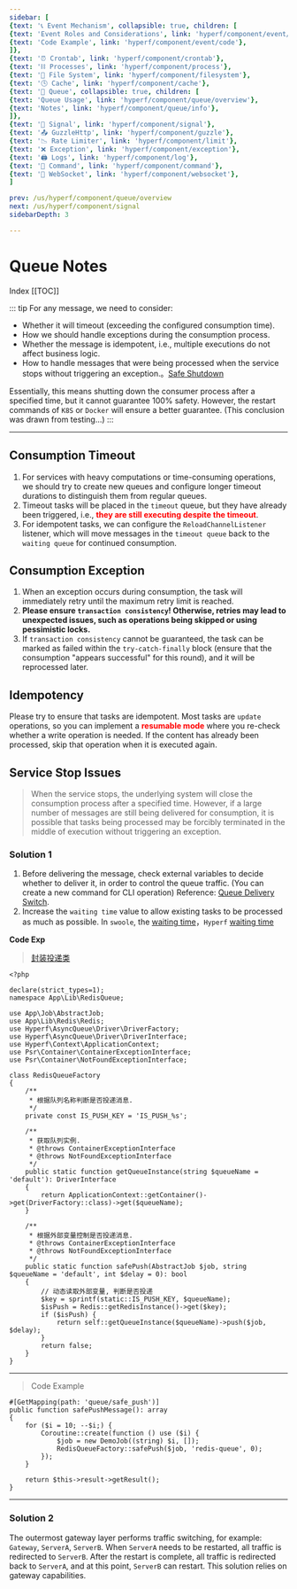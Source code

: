 ```yaml
---
sidebar: [
{text: '📞 Event Mechanism', collapsible: true, children: [
{text: 'Event Roles and Considerations', link: 'hyperf/component/event/event'},
{text: 'Code Example', link: 'hyperf/component/event/code'},
]},
{text: '⏰ Crontab', link: 'hyperf/component/crontab'},
{text: '⛓ Processes', link: 'hyperf/component/process'},
{text: '📝 File System', link: 'hyperf/component/filesystem'},
{text: '🕓 Cache', link: 'hyperf/component/cache'},
{text: '📩 Queue', collapsible: true, children: [
{text: 'Queue Usage', link: 'hyperf/component/queue/overview'},
{text: 'Notes', link: 'hyperf/component/queue/info'},
]},
{text: '🚦 Signal', link: 'hyperf/component/signal'},
{text: '📤 GuzzleHttp', link: 'hyperf/component/guzzle'},
{text: '📉 Rate Limiter', link: 'hyperf/component/limit'},
{text: '❌ Exception', link: 'hyperf/component/exception'},
{text: '🖨 Logs', link: 'hyperf/component/log'},
{text: '📡 Command', link: 'hyperf/component/command'},
{text: '🔁 WebSocket', link: 'hyperf/component/websocket'},
]

prev: /us/hyperf/component/queue/overview
next: /us/hyperf/component/signal
sidebarDepth: 3

---
```


# Queue Notes

Index
[[TOC]]

::: tip
For any message, we need to consider:
- Whether it will timeout (exceeding the configured consumption time).
- How we should handle exceptions during the consumption process.
- Whether the message is idempotent, i.e., multiple executions do not affect business logic.
- How to handle messages that were being processed when the service stops without triggering an exception.。[Safe Shutdown](https://hyperf.wiki/3.0/#/zh-cn/async-queue?id=%e5%ae%89%e5%85%a8%e5%85%b3%e9%97%ad)

Essentially, this means shutting down the consumer process after a specified time, but it cannot guarantee 100% safety. However, the restart commands of `K8S` or `Docker` will ensure a better guarantee. (This conclusion was drawn from testing...)
:::

---

## Consumption Timeout

1. For services with heavy computations or time-consuming operations, we should try to create new queues and configure longer timeout durations to distinguish them from regular queues.
2. Timeout tasks will be placed in the `timeout` queue, but they have already been triggered, i.e., <font color="red">**they are still executing despite the timeout**</font>.
3. For idempotent tasks, we can configure the `ReloadChannelListener` listener, which will move messages in the `timeout queue` back to the `waiting queue` for continued consumption.

## Consumption Exception

1. When an exception occurs during consumption, the task will immediately retry until the maximum retry limit is reached.
2. **Please ensure `transaction consistency`! Otherwise, retries may lead to unexpected issues, such as operations being skipped or using pessimistic locks.**
3. If `transaction consistency` cannot be guaranteed, the task can be marked as failed within the `try-catch-finally` block (ensure that the consumption "appears successful" for this round), and it will be reprocessed later.

## Idempotency

Please try to ensure that tasks are idempotent. Most tasks are `update` operations, so you can implement a <font color="red"> **resumable mode**</font> where you re-check whether a write operation is needed. 
If the content has already been processed, skip that operation when it is executed again.


## Service Stop Issues

> When the service stops, the underlying system will close the consumption process after a specified time. However, if a large number of messages are still being delivered for consumption, it is possible that tasks being processed may be forcibly terminated in the middle of execution without triggering an exception.

### Solution 1

1. Before delivering the message, check external variables to decide whether to deliver it, in order to control the queue traffic. (You can create a new command for CLI operation) Reference: [Queue Delivery Switch](/us/hyperf/component/command.html).
2. Increase the `waiting time` value to allow existing tasks to be processed as much as possible. In `swoole`, the
[waiting time](https://wiki.swoole.com/#/server/setting?id=max_wait_time)，`Hyperf`
[waiting time](https://hyperf.wiki/3.0/#/zh-cn/signal)

**Code Exp**

> [封装投递类](/us/hyperf/component/queue/overview.html#custom-consumption-process)

```php:no-line-numbers
<?php

declare(strict_types=1);
namespace App\Lib\RedisQueue;

use App\Job\AbstractJob;
use App\Lib\Redis\Redis;
use Hyperf\AsyncQueue\Driver\DriverFactory;
use Hyperf\AsyncQueue\Driver\DriverInterface;
use Hyperf\Context\ApplicationContext;
use Psr\Container\ContainerExceptionInterface;
use Psr\Container\NotFoundExceptionInterface;

class RedisQueueFactory
{
    /**
     * 根据队列名称判断是否投递消息.
     */
    private const IS_PUSH_KEY = 'IS_PUSH_%s';

    /**
     * 获取队列实例.
     * @throws ContainerExceptionInterface
     * @throws NotFoundExceptionInterface
     */
    public static function getQueueInstance(string $queueName = 'default'): DriverInterface
    {
        return ApplicationContext::getContainer()->get(DriverFactory::class)->get($queueName);
    }

    /**
     * 根据外部变量控制是否投递消息.
     * @throws ContainerExceptionInterface
     * @throws NotFoundExceptionInterface
     */
    public static function safePush(AbstractJob $job, string $queueName = 'default', int $delay = 0): bool
    {
        // 动态读取外部变量, 判断是否投递
        $key = sprintf(static::IS_PUSH_KEY, $queueName);
        $isPush = Redis::getRedisInstance()->get($key);
        if ($isPush) {
            return self::getQueueInstance($queueName)->push($job, $delay);
        }
        return false;
    }
}

```
---

> Code Example

```php:no-line-numbers
#[GetMapping(path: 'queue/safe_push')]
public function safePushMessage(): array
{
    for ($i = 10; --$i;) {
        Coroutine::create(function () use ($i) {
            $job = new DemoJob((string) $i, []);
            RedisQueueFactory::safePush($job, 'redis-queue', 0);
        });
    }

    return $this->result->getResult();
}
```

---

### Solution 2

The outermost gateway layer performs traffic switching, 
for example: `Gateway`, `ServerA`, `ServerB`. 
When `ServerA` needs to be restarted, all traffic is redirected to `ServerB`.
After the restart is complete, all traffic is redirected back to `ServerA`, 
and at this point, `ServerB` can restart. This solution relies on gateway capabilities.
